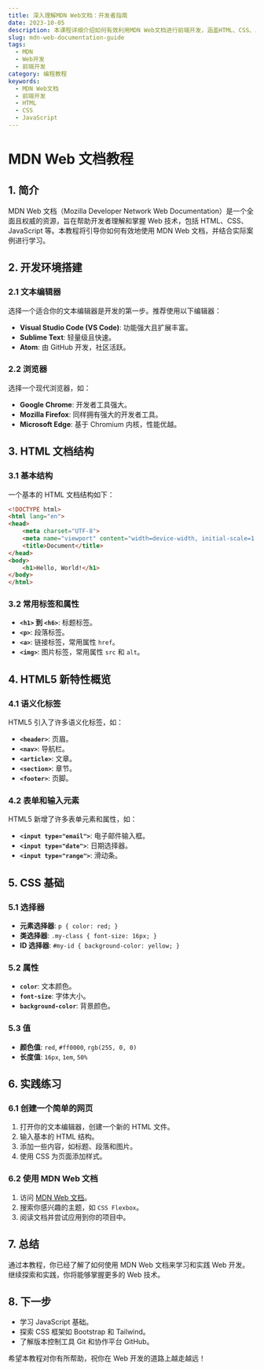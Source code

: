 ```yaml
---
title: 深入理解MDN Web文档：开发者指南
date: 2023-10-05
description: 本课程详细介绍如何有效利用MDN Web文档进行前端开发，涵盖HTML、CSS、JavaScript等核心技术，帮助开发者提升技能。
slug: mdn-web-documentation-guide
tags:
  - MDN
  - Web开发
  - 前端开发
category: 编程教程
keywords:
  - MDN Web文档
  - 前端开发
  - HTML
  - CSS
  - JavaScript
---
```


# MDN Web 文档教程

## 1. 简介

MDN Web 文档（Mozilla Developer Network Web Documentation）是一个全面且权威的资源，旨在帮助开发者理解和掌握 Web 技术，包括 HTML、CSS、JavaScript 等。本教程将引导你如何有效地使用 MDN Web 文档，并结合实际案例进行学习。

## 2. 开发环境搭建

### 2.1 文本编辑器

选择一个适合你的文本编辑器是开发的第一步。推荐使用以下编辑器：

- **Visual Studio Code (VS Code)**: 功能强大且扩展丰富。
- **Sublime Text**: 轻量级且快速。
- **Atom**: 由 GitHub 开发，社区活跃。

### 2.2 浏览器

选择一个现代浏览器，如：

- **Google Chrome**: 开发者工具强大。
- **Mozilla Firefox**: 同样拥有强大的开发者工具。
- **Microsoft Edge**: 基于 Chromium 内核，性能优越。

## 3. HTML 文档结构

### 3.1 基本结构

一个基本的 HTML 文档结构如下：

```html
<!DOCTYPE html>
<html lang="en">
<head>
    <meta charset="UTF-8">
    <meta name="viewport" content="width=device-width, initial-scale=1.0">
    <title>Document</title>
</head>
<body>
    <h1>Hello, World!</h1>
</body>
</html>
```

### 3.2 常用标签和属性

- **`<h1>` 到 `<h6>`**: 标题标签。
- **`<p>`**: 段落标签。
- **`<a>`**: 链接标签，常用属性 `href`。
- **`<img>`**: 图片标签，常用属性 `src` 和 `alt`。

## 4. HTML5 新特性概览

### 4.1 语义化标签

HTML5 引入了许多语义化标签，如：

- **`<header>`**: 页眉。
- **`<nav>`**: 导航栏。
- **`<article>`**: 文章。
- **`<section>`**: 章节。
- **`<footer>`**: 页脚。

### 4.2 表单和输入元素

HTML5 新增了许多表单元素和属性，如：

- **`<input type="email">`**: 电子邮件输入框。
- **`<input type="date">`**: 日期选择器。
- **`<input type="range">`**: 滑动条。

## 5. CSS 基础

### 5.1 选择器

- **元素选择器**: `p { color: red; }`
- **类选择器**: `.my-class { font-size: 16px; }`
- **ID 选择器**: `#my-id { background-color: yellow; }`

### 5.2 属性

- **`color`**: 文本颜色。
- **`font-size`**: 字体大小。
- **`background-color`**: 背景颜色。

### 5.3 值

- **颜色值**: `red`, `#ff0000`, `rgb(255, 0, 0)`
- **长度值**: `16px`, `1em`, `50%`

## 6. 实践练习

### 6.1 创建一个简单的网页

1. 打开你的文本编辑器，创建一个新的 HTML 文件。
2. 输入基本的 HTML 结构。
3. 添加一些内容，如标题、段落和图片。
4. 使用 CSS 为页面添加样式。

### 6.2 使用 MDN Web 文档

1. 访问 [MDN Web 文档](https://developer.mozilla.org/en-US/)。
2. 搜索你感兴趣的主题，如 `CSS Flexbox`。
3. 阅读文档并尝试应用到你的项目中。

## 7. 总结

通过本教程，你已经了解了如何使用 MDN Web 文档来学习和实践 Web 开发。继续探索和实践，你将能够掌握更多的 Web 技术。

## 8. 下一步

- 学习 JavaScript 基础。
- 探索 CSS 框架如 Bootstrap 和 Tailwind。
- 了解版本控制工具 Git 和协作平台 GitHub。

希望本教程对你有所帮助，祝你在 Web 开发的道路上越走越远！